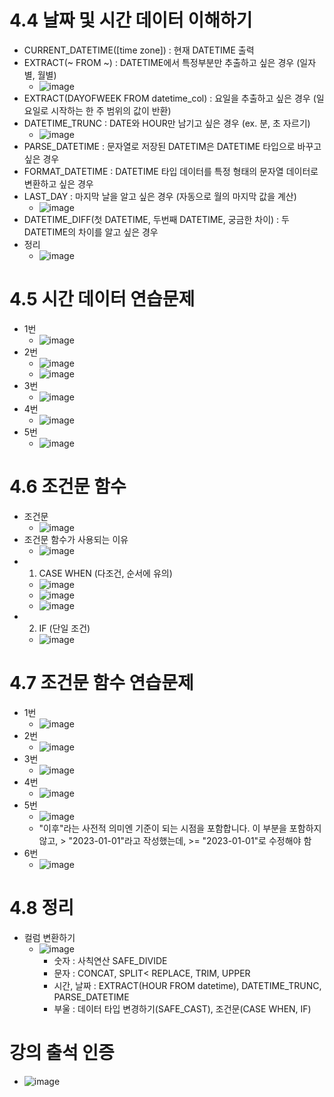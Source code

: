 # 4.4 날짜 및 시간 데이터 이해하기
- CURRENT_DATETIME([time zone]) : 현재 DATETIME 출력
- EXTRACT(~ FROM ~) : DATETIME에서 특정부분만 추출하고 싶은 경우 (일자별, 월별)
  - ![image](https://github.com/user-attachments/assets/01b2975e-0f1a-4b91-99aa-9a074b61d963)
- EXTRACT(DAYOFWEEK FROM datetime_col) : 요일을 추출하고 싶은 경우 (일요일로 시작하는 한 주 범위의 값이 반환)
- DATETIME_TRUNC : DATE와 HOUR만 남기고 싶은 경우 (ex. 분, 초 자르기)
  - ![image](https://github.com/user-attachments/assets/69d009f1-5a1b-4994-b06a-3bd0c9bc8084)
- PARSE_DATETIME : 문자열로 저장된 DATETIM은 DATETIME 타입으로 바꾸고 싶은 경우
- FORMAT_DATETIME : DATETIME 타입 데이터를 특정 형태의 문자열 데이터로 변환하고 싶은 경우
- LAST_DAY : 마지막 날을 알고 싶은 경우 (자동으로 월의 마지막 값을 계산)
  - ![image](https://github.com/user-attachments/assets/41b56354-01db-4ae4-b583-e6ad1dbc740a)
- DATETIME_DIFF(첫 DATETIME, 두번째 DATETIME, 궁금한 차이) : 두 DATETIME의 차이를 알고 싶은 경우
- 정리
  - ![image](https://github.com/user-attachments/assets/fc63de4c-e265-48f2-b001-7fac470d286f)

# 4.5 시간 데이터 연습문제
- 1번
  - ![image](https://github.com/user-attachments/assets/aac79e3f-90d0-4210-932a-0d526b94096f)
- 2번
  - ![image](https://github.com/user-attachments/assets/f8fbdc0f-92b8-4dd9-b0b3-f28034c51585)
  - ![image](https://github.com/user-attachments/assets/93908cf0-528f-48c1-b826-2436113215ab)
- 3번
  - ![image](https://github.com/user-attachments/assets/bd33fd27-92f2-4fb1-8f77-c4ac514df9a8)
- 4번
  - ![image](https://github.com/user-attachments/assets/1be02a37-4387-4e5f-bafa-0371354016b5)
- 5번
  - ![image](https://github.com/user-attachments/assets/f80049a3-9d16-4e31-8e80-ed829528d289)

# 4.6 조건문 함수
- 조건문
  - ![image](https://github.com/user-attachments/assets/5cf55aef-35ed-43ca-bc4f-ce59cc3b9ee0)
- 조건문 함수가 사용되는 이유
  - ![image](https://github.com/user-attachments/assets/ae5e1f6f-da18-41e2-889a-7618d6dace39)
- 1) CASE WHEN (다조건, 순서에 유의)
    - ![image](https://github.com/user-attachments/assets/f4320152-4f2f-46df-8413-b0a5709f54cc)
    - ![image](https://github.com/user-attachments/assets/54b58b16-5525-4ba7-b5d7-738e0827bf26)
    - ![image](https://github.com/user-attachments/assets/e1d0f46c-e841-4b3e-8df0-13d5395d6166)
- 2) IF (단일 조건)
  - ![image](https://github.com/user-attachments/assets/7968a6af-65a0-44cb-8d2b-d63c5a2788d7)

# 4.7 조건문 함수 연습문제
- 1번
  - ![image](https://github.com/user-attachments/assets/5e55661f-2cda-4588-ac13-f9e8e1262abc)
- 2번
  - ![image](https://github.com/user-attachments/assets/f6685ccd-8ab6-4903-b176-d2461a3a562e)
- 3번
  - ![image](https://github.com/user-attachments/assets/5d71f13a-3a6f-437d-a45a-2538e01dfa78)
- 4번
  - ![image](https://github.com/user-attachments/assets/48efbcb6-6273-4507-8385-93fb90773b0f)
- 5번
  - ![image](https://github.com/user-attachments/assets/a184565f-a7ae-4b2c-a1a1-6fd45b382d91)
  - "이후"라는 사전적 의미엔 기준이 되는 시점을 포함합니다. 이 부분을 포함하지 않고, > "2023-01-01"라고 작성했는데, >= "2023-01-01"로 수정해야 함
- 6번
  - ![image](https://github.com/user-attachments/assets/9326446d-294b-4eaa-80a9-7afef32878b3)

# 4.8 정리
- 컬럼 변환하기
  - ![image](https://github.com/user-attachments/assets/cd17c0d5-3aac-4326-9e65-f15ea4ce9d1e)
    - 숫자 : 사칙연산 SAFE_DIVIDE
    - 문자 : CONCAT, SPLIT< REPLACE, TRIM, UPPER
    - 시간, 날짜 : EXTRACT(HOUR FROM datetime), DATETIME_TRUNC, PARSE_DATETIME
    - 부울 : 데이터 타입 변경하기(SAFE_CAST), 조건문(CASE WHEN, IF)

# 강의 출석 인증
- ![image](https://github.com/user-attachments/assets/27568687-84fe-4e2e-bb72-5c875ceb34f7)
